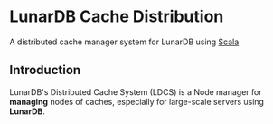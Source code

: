 # LunarDB Cache Distribution

A distributed cache manager system for LunarDB using [Scala](https://www.scala-lang.org/)

## Introduction

LunarDB's Distributed Cache System (LDCS) is a Node manager for **managing** nodes of caches,
especially for large-scale servers using **LunarDB**.